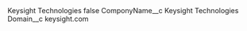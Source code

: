 <?xml version="1.0" encoding="UTF-8"?>
<CustomMetadata xmlns="http://soap.sforce.com/2006/04/metadata" xmlns:xsi="http://www.w3.org/2001/XMLSchema-instance" xmlns:xsd="http://www.w3.org/2001/XMLSchema">
    <label>Keysight Technologies</label>
    <protected>false</protected>
    <values>
        <field>ComponyName__c</field>
        <value xsi:type="xsd:string">Keysight Technologies</value>
    </values>
    <values>
        <field>Domain__c</field>
        <value xsi:type="xsd:string">keysight.com</value>
    </values>
</CustomMetadata>
